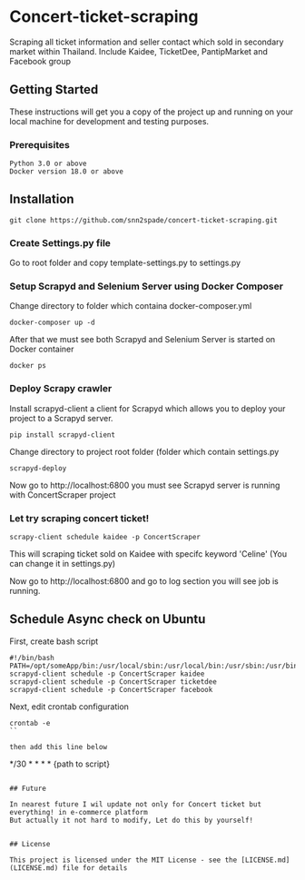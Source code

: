 # Concert-ticket-scraping

Scraping all ticket information and seller contact which sold in secondary market within Thailand. Include Kaidee, TicketDee, PantipMarket and Facebook group

## Getting Started

These instructions will get you a copy of the project up and running on your local machine for development and testing purposes.

### Prerequisites


```
Python 3.0 or above
Docker version 18.0 or above
```

## Installation

```
git clone https://github.com/snn2spade/concert-ticket-scraping.git
```

### Create Settings.py file

Go to root folder and copy template-settings.py to settings.py 

### Setup Scrapyd and Selenium Server using Docker Composer

Change directory to folder which containa docker-composer.yml

```
docker-composer up -d
```

After that we must see both Scrapyd and Selenium Server is started on Docker container

```
docker ps
```

### Deploy Scrapy crawler

Install scrapyd-client a client for Scrapyd which allows you to deploy your project to a Scrapyd server.

```
pip install scrapyd-client
```
Change directory to project root folder (folder which contain settings.py

```
scrapyd-deploy
```

Now go to http://localhost:6800 you must see Scrapyd server is running with ConcertScraper project

### Let try scraping concert ticket!

``` 
scrapy-client schedule kaidee -p ConcertScraper
```

This will scraping ticket sold on Kaidee with specifc keyword 'Celine' (You can change it in settings.py)

Now go to http://localhost:6800 and go to log section you will see job is running.

## Schedule Async check on Ubuntu

First, create bash script

```
#!/bin/bash
PATH=/opt/someApp/bin:/usr/local/sbin:/usr/local/bin:/usr/sbin:/usr/bin:/sbin:/bin
scrapyd-client schedule -p ConcertScraper kaidee
scrapyd-client schedule -p ConcertScraper ticketdee
scrapyd-client schedule -p ConcertScraper facebook
```

Next, edit crontab configuration

```
crontab -e
``

then add this line below

```
*/30 * * * * {path to script}
```

## Future

In nearest future I wil update not only for Concert ticket but everything! in e-commerce platform
But actually it not hard to modify, Let do this by yourself!


## License

This project is licensed under the MIT License - see the [LICENSE.md](LICENSE.md) file for details
